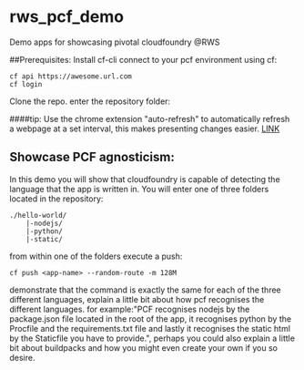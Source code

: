 # rws_pcf_demo
Demo apps for showcasing pivotal cloudfoundry @RWS

##Prerequisites:
Install cf-cli
connect to your pcf environment using cf:
```
cf api https://awesome.url.com
cf login
```
Clone the repo.
enter the repository folder:

####tip:
Use the chrome extension "auto-refresh" to automatically refresh a webpage at a set interval, this makes presenting changes easier.
[LINK](https://chrome.google.com/webstore/detail/auto-refresh/ifooldnmmcmlbdennkpdnlnbgbmfalko)

## Showcase PCF agnosticism:
In this demo you will show that cloudfoundry is capable of detecting the language that the app is written in.
You will enter one of three folders located in the repository:
```
./hello-world/
    |-nodejs/
    |-python/
    |-static/
```
from within one of the folders execute a push:
```
cf push <app-name> --random-route -m 128M
```
demonstrate that the command is exactly the same for each of the three different languages, explain a little bit about how pcf recognises the different languages.
for example:"PCF recognises nodejs by the package.json file located in the root of the app, it recognises python by the Procfile and the requirements.txt file and lastly it recognises the static html by the Staticfile you have to provide.", perhaps you could also explain a little bit about buildpacks and how you might even create your own if you so desire.
